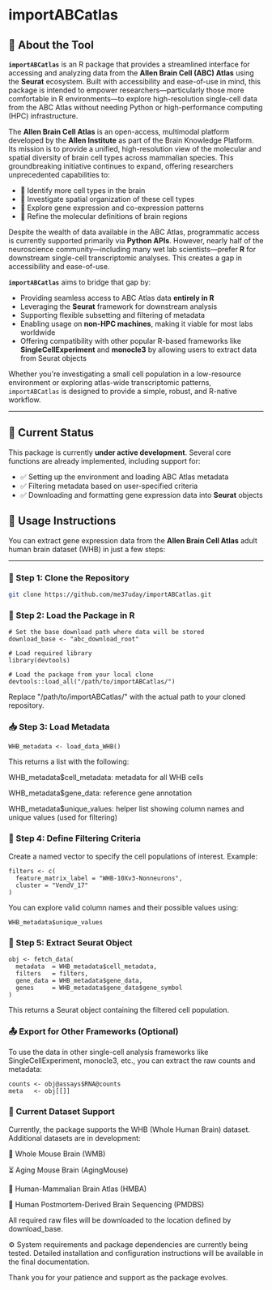 # importABCatlas

## 🧠 About the Tool

**`importABCatlas`** is an R package that provides a streamlined interface for accessing and analyzing data from the **Allen Brain Cell (ABC) Atlas** using the **Seurat** ecosystem. Built with accessibility and ease-of-use in mind, this package is intended to empower researchers—particularly those more comfortable in R environments—to explore high-resolution single-cell data from the ABC Atlas without needing Python or high-performance computing (HPC) infrastructure.

The **Allen Brain Cell Atlas** is an open-access, multimodal platform developed by the **Allen Institute** as part of the Brain Knowledge Platform. Its mission is to provide a unified, high-resolution view of the molecular and spatial diversity of brain cell types across mammalian species. This groundbreaking initiative continues to expand, offering researchers unprecedented capabilities to:

- 🔬 Identify more cell types in the brain  
- 🧭 Investigate spatial organization of these cell types  
- 🧬 Explore gene expression and co-expression patterns  
- 🧠 Refine the molecular definitions of brain regions

Despite the wealth of data available in the ABC Atlas, programmatic access is currently supported primarily via **Python APIs**. However, nearly half of the neuroscience community—including many wet lab scientists—prefer **R** for downstream single-cell transcriptomic analyses. This creates a gap in accessibility and ease-of-use.

**`importABCatlas`** aims to bridge that gap by:

- Providing seamless access to ABC Atlas data **entirely in R**
- Leveraging the **Seurat** framework for downstream analysis
- Supporting flexible subsetting and filtering of metadata
- Enabling usage on **non-HPC machines**, making it viable for most labs worldwide
- Offering compatibility with other popular R-based frameworks like **SingleCellExperiment** and **monocle3** by allowing users to extract data from Seurat objects

Whether you're investigating a small cell population in a low-resource environment or exploring atlas-wide transcriptomic patterns, `importABCatlas` is designed to provide a simple, robust, and R-native workflow.

---

## 🚧 Current Status

This package is currently **under active development**. Several core functions are already implemented, including support for:

- ✅ Setting up the environment and loading ABC Atlas metadata  
- ✅ Filtering metadata based on user-specified criteria  
- ✅ Downloading and formatting gene expression data into **Seurat** objects  

## 🚀 Usage Instructions

You can extract gene expression data from the **Allen Brain Cell Atlas** adult human brain dataset (WHB) in just a few steps:

---

### 🔧 Step 1: Clone the Repository

```bash
git clone https://github.com/me37uday/importABCatlas.git
```

### 🧬 Step 2: Load the Package in R

```
# Set the base download path where data will be stored
download_base <- "abc_download_root"

# Load required library
library(devtools)

# Load the package from your local clone
devtools::load_all("/path/to/importABCatlas/")
```
Replace "/path/to/importABCatlas/" with the actual path to your cloned repository.

### 📥 Step 3: Load Metadata

```
WHB_metadata <- load_data_WHB()
```
This returns a list with the following:

WHB_metadata$cell_metadata: metadata for all WHB cells

WHB_metadata$gene_data: reference gene annotation

WHB_metadata$unique_values: helper list showing column names and unique values (used for filtering)

### 🧪 Step 4: Define Filtering Criteria
Create a named vector to specify the cell populations of interest. Example:
```
filters <- c(
  feature_matrix_label = "WHB-10Xv3-Nonneurons",
  cluster = "VendV_17"
)
```
You can explore valid column names and their possible values using:
```
WHB_metadata$unique_values
```
### 🧱 Step 5: Extract Seurat Object
```
obj <- fetch_data(
  metadata  = WHB_metadata$cell_metadata,
  filters   = filters,
  gene_data = WHB_metadata$gene_data,
  genes     = WHB_metadata$gene_data$gene_symbol
)
```
This returns a Seurat object containing the filtered cell population.

### 📤 Export for Other Frameworks (Optional)
To use the data in other single-cell analysis frameworks like SingleCellExperiment, monocle3, etc., you can extract the raw counts and metadata:
```
counts <- obj@assays$RNA@counts
meta   <- obj[[]]
```

### 🧱 Current Dataset Support
Currently, the package supports the WHB (Whole Human Brain) dataset. Additional datasets are in development:

🧠 Whole Mouse Brain (WMB)

⏳ Aging Mouse Brain (AgingMouse)

🔬 Human-Mammalian Brain Atlas (HMBA)

🧬 Human Postmortem-Derived Brain Sequencing (PMDBS)

All required raw files will be downloaded to the location defined by download_base.

⚙️ System requirements and package dependencies are currently being tested. Detailed installation and configuration instructions will be available in the final documentation.

Thank you for your patience and support as the package evolves.
